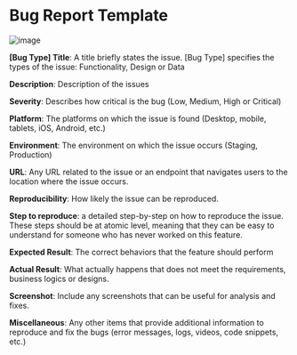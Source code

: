 # Bug Report Template

![image](https://github.com/user-attachments/assets/7c5a0439-448d-4c08-bcfa-65d251c02cc0)


**[Bug Type] Title**: A title briefly states the issue. [Bug Type] specifies the types of the issue: Functionality, Design or Data

**Description**: Description of the issues

**Severity**: Describes how critical is the bug (Low, Medium, High or Critical)

**Platform**: The platforms on which the issue is found (Desktop, mobile, tablets, iOS, Android, etc.)

**Environment**: The environment on which the issue occurs (Staging, Production)

**URL**: Any URL related to the issue or an endpoint that navigates users to the location where the issue occurs.

**Reproducibility**: How likely the issue can be reproduced.

**Step to reproduce**: a detailed step-by-step on how to reproduce the issue. These steps should be at atomic level, meaning that they can be easy to understand for someone who has never worked on this feature.

**Expected Result**: The correct behaviors that the feature should perform

**Actual Result**: What actually happens that does not meet the requirements, business logics or designs.

**Screenshot**: Include any screenshots that can be useful for analysis and fixes.

**Miscellaneous**: Any other items that provide additional information to reproduce and fix the bugs (error messages, logs, videos, code snippets, etc.)
